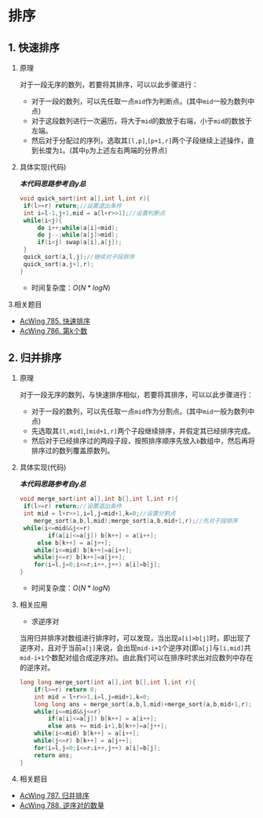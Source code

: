 # 排序

## 1. 快速排序

1. 原理

   对于一段无序的数列，若要将其排序，可以以此步骤进行：

   - 对于一段的数列，可以先任取一点`mid`作为判断点。(其中`mid`一般为数列中点)
   - 对于这段数列进行一次遍历，将大于`mid`的数放于右端，小于`mid`的数放于左端。
   - 然后对于分配过的序列，选取其`[l,p]`,`[p+1,r]`两个子段继续上述操作，直到长度为`1`。(其中`p`为上述左右两端的分界点)

2. 具体实现(代码)

   ***本代码思路参考自y总***

   ```c++
   void quick_sort(int a[],int l,int r){
   	if(l>=r) return;//设置退出条件
   	int i=l-1,j+1,mid = a[l+r>>1];//设置判断点
   	while(i<j){
   		do i++;while(a[i]<mid);
   		do j--;while(a[j]>mid);
   		if(i<j) swap(a[i],a[j]);
   	}
   	quick_sort(a,l,j);//继续对子段排序
   	quick_sort(a,j+1,r);
   }
   ```

   - 时间复杂度：$O(N*logN)$

3.相关题目

- [AcWing 785. 快速排序](https://www.acwing.com/problem/content/787/)
- [AcWing 786. 第k个数](https://www.acwing.com/problem/content/788/)



## 2. 归并排序

1. 原理

   对于一段无序的数列，与快速排序相似，若要将其排序，可以以此步骤进行：

   - 对于一段的数列，可以先任取一点`mid`作为分割点。(其中`mid`一般为数列中点)
   - 先选取其`[l,mid]`,`[mid+1,r]`两个子段继续排序，并假定其已经排序完成。
   - 然后对于已经排序过的两段子段，按照排序顺序先放入`b`数组中，然后再将排序过的数列覆盖原数列。

2. 具体实现(代码)

   ***本代码思路参考自y总***

   ```c++
   void merge_sort(int a[],int b[],int l,int r){
   	if(l>=r) return;//设置退出条件
   	int mid = l+r>>1,i=l,j=mid+1,k=0;//设置分割点
       merge_sort(a,b,l,mid);merge_sort(a,b,mid+1,r);//先对子段排序
   	while(i<=mid&&j<=r)
           if(a[i]<=a[j]) b[k++] = a[i++];
       	else b[k++] = a[j++];
       while(i<=mid) b[k++]=a[i++];
       while(j<=r) b[k++]=a[j++];
       for(i=l,j=0;i<=r;i++,j++) a[i]=b[j];
   }
   ```

   - 时间复杂度：$O(N*logN)$

3. 相关应用

   - 求逆序对

   当用归并排序对数组进行排序时，可以发现，当出现`a[i]>b[j]`时，即出现了逆序对，且对于当前`a[j]`来说，会出现`mid-i+1`个逆序对(即`a[j]`与`[i,mid]`共`mid-i+1`个数配对组合成逆序对)。由此我们可以在排序时求出对应数列中存在的逆序对。

   ```c++
   long long merge_sort(int a[],int b[],int l,int r){
       if(l>=r) return 0;
       int mid = l+r>>1,i=l,j=mid+1,k=0;
       long long ans = merge_sort(a,b,l,mid)+merge_sort(a,b,mid+1,r);
       while(i<=mid&&j<=r)
           if(a[i]<=a[j]) b[k++] = a[i++];
           else ans += mid-i+1,b[k++]=a[j++];
       while(i<=mid) b[k++] = a[i++];
       while(j<=r) b[k++] = a[j++];
       for(i=l,j=0;i<=r;i++,j++) a[i]=b[j];
       return ans;
   }
   ```

4. 相关题目

- [AcWing 787. 归并排序](https://www.acwing.com/problem/content/789/)
- [AcWing 788. 逆序对的数量](https://www.acwing.com/problem/content/790/)